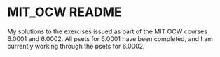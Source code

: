 # MIT_OCW README
My solutions to the exercises issued as part of the MIT OCW courses 6.0001 and 6.0002. All psets for 6.0001 have been completed, and I am currently working through the psets for 6.0002.
